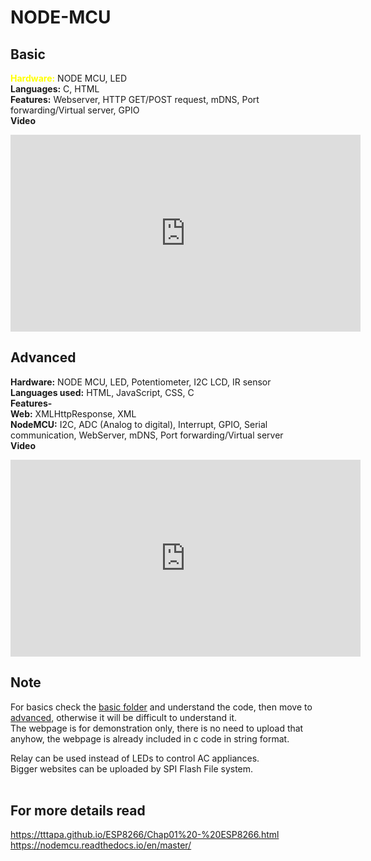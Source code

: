 # NODE-MCU
## Basic
<span style="color:yellow">**Hardware:**</span> NODE MCU, LED      
**Languages:** C, HTML       
**Features:** Webserver, HTTP GET/POST request, mDNS, Port forwarding/Virtual server, GPIO      
**Video**
<iframe width="560" height="315" src="https://www.youtube.com/embed/T43sGy1teyQ" frameborder="0" allow="accelerometer; autoplay; clipboard-write; encrypted-media; gyroscope; picture-in-picture" allowfullscreen></iframe>
<br>

## Advanced
**Hardware:** NODE MCU, LED, Potentiometer, I2C LCD, IR sensor       
**Languages used:** HTML, JavaScript, CSS, C       
**Features-**       
**Web:** XMLHttpResponse, XML   <br>
**NodeMCU:** I2C, ADC (Analog to digital), Interrupt, GPIO, Serial communication, WebServer, mDNS, Port forwarding/Virtual server       
**Video**
<iframe width="560" height="315" src="https://www.youtube.com/embed/3kpdtdSheFk" frameborder="0" allow="accelerometer; autoplay; clipboard-write; encrypted-media; gyroscope; picture-in-picture" allowfullscreen></iframe>
<br>

## Note
For basics check the [basic folder](https://github.com/Mysterious-Owl/node-mcu/tree/master/Basic) and understand the code, then move to [advanced](https://github.com/Mysterious-Owl/node-mcu/tree/master/Advanced), otherwise it will be difficult to understand it.<br>
The webpage is for demonstration only, there is no need to upload that anyhow, the webpage is already included in c code in string format.

Relay can be used instead of LEDs to control AC appliances.<br>
Bigger websites can be uploaded by SPI Flash File system.<br><br>

## For more details read
https://tttapa.github.io/ESP8266/Chap01%20-%20ESP8266.html   <br>
https://nodemcu.readthedocs.io/en/master/ <br>

